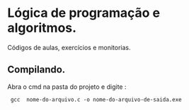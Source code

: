 # Lógica de programação e algoritmos.
  Códigos de aulas, exercícios e monitorias.

## Compilando.

Abra o cmd na pasta do projeto e digite :
```
 gcc  nome-do-arquivo.c -o nome-do-arquivo-de-saida.exe
```
